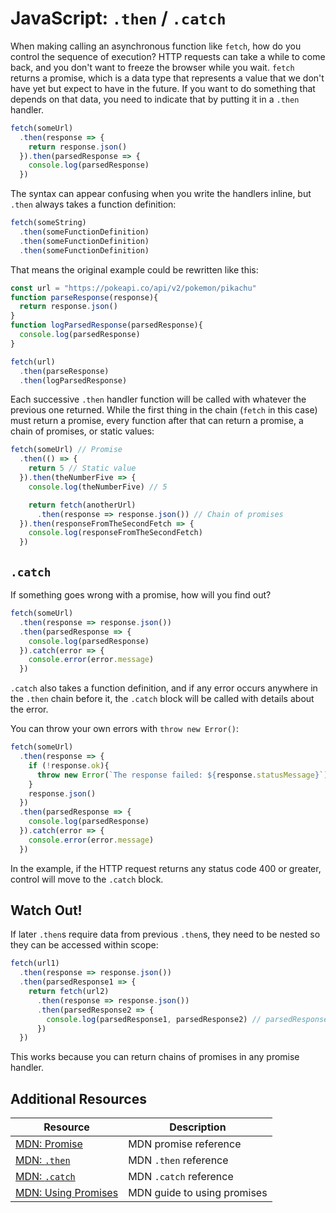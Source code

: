 # JavaScript: `.then` / `.catch`

When making calling an asynchronous function like `fetch`, how do you control the sequence of execution? HTTP requests can take a while to come back, and you don't want to freeze the browser while you wait. `fetch` returns a promise, which is a data type that represents a value that we don't have yet but expect to have in the future. If you want to do something that depends on that data, you need to indicate that by putting it in a `.then` handler.

```js
fetch(someUrl)
  .then(response => {
    return response.json()
  }).then(parsedResponse => {
    console.log(parsedResponse)
  })
```

The syntax can appear confusing when you write the handlers inline, but `.then` always takes a function definition:

```js
fetch(someString)
  .then(someFunctionDefinition)
  .then(someFunctionDefinition)
  .then(someFunctionDefinition)
```

That means the original example could be rewritten like this:

```js
const url = "https://pokeapi.co/api/v2/pokemon/pikachu"
function parseResponse(response){
  return response.json()
}
function logParsedResponse(parsedResponse){
  console.log(parsedResponse)
}

fetch(url)
  .then(parseResponse)
  .then(logParsedResponse)
```

Each successive `.then` handler function will be called with whatever the previous one returned. While the first thing in the chain (`fetch` in this case) must return a promise, every function after that can return a promise, a chain of promises, or static values:

```js
fetch(someUrl) // Promise
  .then(() => {
    return 5 // Static value
  }).then(theNumberFive => {
    console.log(theNumberFive) // 5

    return fetch(anotherUrl)
      .then(response => response.json()) // Chain of promises
  }).then(responseFromTheSecondFetch => {
    console.log(responseFromTheSecondFetch)
  })
```

## `.catch`

If something goes wrong with a promise, how will you find out?

```js
fetch(someUrl)
  .then(response => response.json())
  .then(parsedResponse => {
    console.log(parsedResponse)
  }).catch(error => {
    console.error(error.message)
  })
```

`.catch` also takes a function definition, and if any error occurs anywhere in the `.then` chain before it, the `.catch` block will be called with details about the error.

You can throw your own errors with `throw new Error()`:

```js
fetch(someUrl)
  .then(response => {
    if (!response.ok){
      throw new Error(`The response failed: ${response.statusMessage}`)
    }
    response.json()
  })
  .then(parsedResponse => {
    console.log(parsedResponse)
  }).catch(error => {
    console.error(error.message)
  })
```

In the example, if the HTTP request returns any status code 400 or greater, control will move to the `.catch` block.

## Watch Out!

If later `.then`s require data from previous `.then`s, they need to be nested so they can be accessed within scope:

```js
fetch(url1)
  .then(response => response.json())
  .then(parsedResponse1 => {
    return fetch(url2)
      .then(response => response.json())
      .then(parsedResponse2 => {
        console.log(parsedResponse1, parsedResponse2) // parsedResponse1 is still in scope because it's nested
      })
  })
```

This works because you can return chains of promises in any promise handler.

## Additional Resources

| Resource | Description |
| --- | --- |
| [MDN: Promise](https://developer.mozilla.org/en-US/docs/Web/JavaScript/Reference/Global_Objects/Promise) | MDN promise reference |
| [MDN: `.then`](https://developer.mozilla.org/en-US/docs/Web/JavaScript/Reference/Global_Objects/Promise/then) | MDN `.then` reference |
| [MDN: `.catch`](https://developer.mozilla.org/en-US/docs/Web/JavaScript/Reference/Global_Objects/Promise/catch) | MDN `.catch` reference |
| [MDN: Using Promises](https://developer.mozilla.org/en-US/docs/Web/JavaScript/Guide/Using_promises) | MDN guide to using promises |
